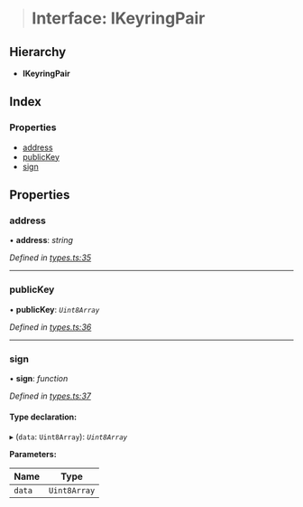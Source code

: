 > # Interface: IKeyringPair

## Hierarchy

* **IKeyringPair**

## Index

### Properties

* [address](_types_.ikeyringpair.md#address)
* [publicKey](_types_.ikeyringpair.md#publickey)
* [sign](_types_.ikeyringpair.md#sign)

## Properties

###  address

• **address**: *string*

*Defined in [types.ts:35](https://github.com/polkadot-js/api/blob/9e61deb/packages/types/src/types.ts#L35)*

___

###  publicKey

• **publicKey**: *`Uint8Array`*

*Defined in [types.ts:36](https://github.com/polkadot-js/api/blob/9e61deb/packages/types/src/types.ts#L36)*

___

###  sign

• **sign**: *function*

*Defined in [types.ts:37](https://github.com/polkadot-js/api/blob/9e61deb/packages/types/src/types.ts#L37)*

#### Type declaration:

▸ (`data`: `Uint8Array`): *`Uint8Array`*

**Parameters:**

Name | Type |
------ | ------ |
`data` | `Uint8Array` |